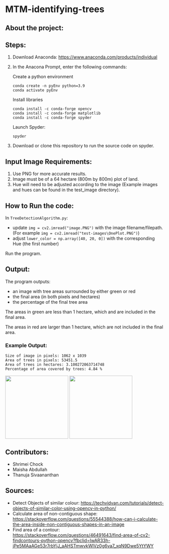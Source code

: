 # MTM-identifying-trees

## About the project:

## Steps:

1. Download Anaconda: https://www.anaconda.com/products/individual
2. In the Anacona Prompt, enter the following commands:

    Create a python environment
    ```
    conda create -n pyEnv python=3.9
    conda activate pyEnv
    ```
    
    Install libraries
    ```
    conda install -c conda-forge opencv
    conda install -c conda-forge matplotlib
    conda install -c conda-forge spyder
    ```
    
    Launch Spyder:
    ```
    spyder
    ```
3. Download or clone this repository to run the source code on spyder.

## Input Image Requirements:

1. Use PNG for more accurate results.
2. Image must be of a 64 hectare (800m by 800m) plot of land.
3. Hue will need to be adjusted according to the image (Example images and hues can be found in the test_image directory).

## How to Run the code:

In  `TreeDetectionAlgorithm.py`:
* update `img = cv2.imread("image.PNG")` with the image filename/filepath. (For example `img = cv2.imread("test-images\OnePlot.PNG")`)
* adjust `lower_color = np.array([40, 20, 0])` with the corresponding Hue (the first number)

Run the program.

## Output:

The program outputs:
* an image with tree areas surrounded by either green or red
* the final area (in both pixels and hectares)
* the percentage of the final tree area

The areas in green are less than 1 hectare, which and are included in the final area.

The areas in red are larger than 1 hectare, which are not included in the final area.

### Example Output:
```
Size of image in pixels: 1062 x 1039
Area of trees in pixels: 53451.5
Area of trees in hectares: 3.100272063714748
Percentage of area covered by trees: 4.84 %
```
<p>
<img src="https://github.com/thanujasiva/MTM-identifying-trees/blob/main/test-images/IsolatedHouse.png" align="center" height="200" width="200"/>
<img src="https://github.com/thanujasiva/MTM-identifying-trees/blob/main/test-images/IsolatedHouse_Output.png" align="center" height="200" width="200"/>
</p>

## Contributors:
* Shrimei Chock
* Maisha Abdullah
* Thanuja Sivaananthan

## Sources:
* Detect Objects of similar colour: https://techvidvan.com/tutorials/detect-objects-of-similar-color-using-opencv-in-python/ 
* Calculate area of non-contiguous shape: https://stackoverflow.com/questions/55544388/how-can-i-calculate-the-area-inside-non-contiguous-shapes-in-an-image
* Find area of a contour: https://stackoverflow.com/questions/46491643/find-area-of-cv2-findcontours-python-opencv?fbclid=IwAR33h-jPe5MAaAGe53r7rbYjJ_aAHSTmwvkWlVz0g6va7_xqN9Dwe5YtYWY

